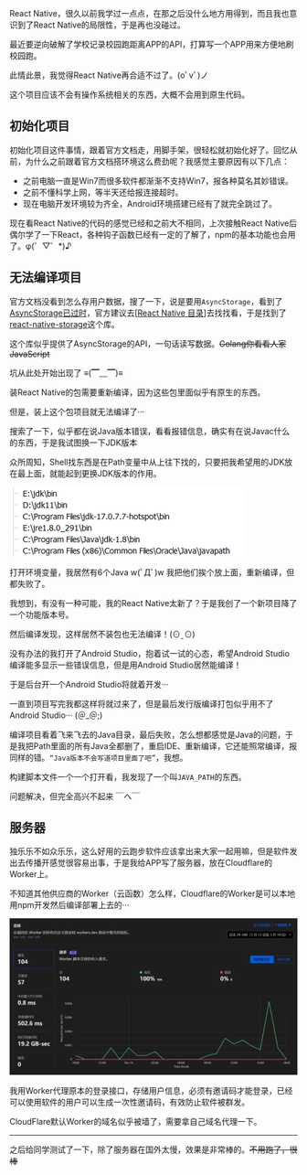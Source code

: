 React Native，很久以前我学过一点点，在那之后没什么地方用得到，而且我也意识到了React Native的局限性，于是再也没碰过。



最近要逆向破解了学校记录校园跑距离APP的API，打算写一个APP用来方便地刷校园跑。

此情此景，我觉得React Native再合适不过了。(oﾟvﾟ)ノ



这个项目应该不会有操作系统相关的东西，大概不会用到原生代码。



## 初始化项目



初始化项目这件事情，跟着官方文档走，用脚手架，很轻松就初始化好了。回忆从前，为什么之前跟着官方文档搭环境这么费劲呢？我感觉主要原因有以下几点：

- 之前电脑一直是Win7而很多软件都渐渐不支持Win7，报各种莫名其妙错误。
- 之前不懂科学上网，等半天还给报连接超时。
- 现在电脑开发环境较为齐全，Android环境搭建已经有了就完全跳过了。



现在看React Native的代码的感觉已经和之前大不相同，上次接触React Native后偶尔学了一下React，各种钩子函数已经有一定的了解了，npm的基本功能也会用了。φ(゜▽゜*)♪



## 无法编译项目



官方文档没看到怎么存用户数据，搜了一下，说是要用`AsyncStorage`，看到了[AsyncStorage已过时](https://reactnative.cn/docs/next/asyncstorage)，官方建议去[[React Native 目录](https://reactnative.directory/)]去找找看，于是找到了[react-native-storage](https://github.com/sunnylqm/react-native-storage)这个库。



这个库似乎提供了AsyncStorage的API，一句话读写数据。~~Golang你看看人家JavaScript~~



坑从此处开始出现了 ≡(▔﹏▔)≡



装React Native的包需要重新编译，因为这些包里面似乎有原生的东西。

但是，装上这个包项目就无法编译了···



搜索了一下，似乎都在说Java版本错误，看看报错信息，确实有在说Javac什么的东西，于是我试图换一下JDK版本



众所周知，Shell找东西是在Path变量中从上往下找的，只要把我希望用的JDK放在最上面，就能起到更换JDK版本的作用。



![img](/datas/images/67-2.png)

打开环境变量，我居然有6个Java    w(ﾟДﾟ)w  我把他们挨个放上面，重新编译，但都失败了。



我想到，有没有一种可能，我的React Native太新了？于是我创了一个新项目降了一个功能版本号。

然后编译发现，这样居然不装包也无法编译！(⊙ˍ⊙)



没有办法的我打开了Android Studio，抱着试一试的心态，希望Android Studio编译能多显示一些错误信息，但是用Android Studio居然能编译！



于是后台开一个Android Studio将就着开发···



一直到项目写完我都这样将就过来了，但是最后发行版编译打包似乎用不了Android Studio··· (＠_＠;)



编译项目看着飞来飞去的Java目录，最后失败，怎么想都感觉是Java的问题，于是我把Path里面的所有Java全都删了，重启IDE、重新编译，它还能照常编译，报同样的错。`“Java版本不会写道项目里面了吧”`，我想。



构建脚本文件一个一个打开看，我发现了一个叫`JAVA_PATH`的东西。



问题解决，但完全高兴不起来 ￣へ￣



## 服务器



独乐乐不如众乐乐，这么好用的云跑步软件应该拿出来大家一起用嘛，但是软件发出去传播开感觉很容易出事，于是我给APP写了服务器，放在Cloudflare的Worker上。

不知道其他供应商的Worker（云函数）怎么样，Cloudflare的Worker是可以本地用npm开发然后编译部署上去的···

![img](/datas/images/67-3.png)

我用Worker代理原本的登录接口，存储用户信息，必须有邀请码才能登录，已经可以使用软件的用户可以生成一次性邀请码，有效防止软件被群发。



CloudFlare默认Worker的域名似乎被墙了，需要拿自己域名代理一下。



---



之后给同学测试了一下，除了服务器在国外太慢，效果是非常棒的。~~不用跑了，很棒~~





